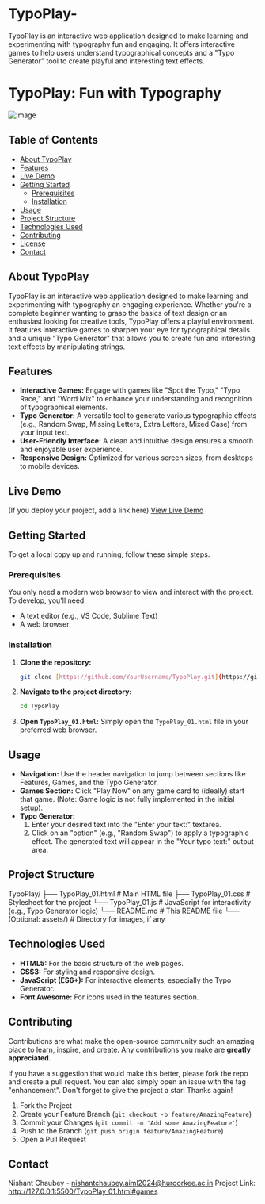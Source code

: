 # TypoPlay-
TypoPlay is an interactive web application designed to make learning and experimenting with typography fun and engaging. It offers interactive games to help users understand typographical concepts and a "Typo Generator" tool to create playful and interesting text effects. 
# TypoPlay: Fun with Typography

![image](https://github.com/user-attachments/assets/4cd907fe-cf7c-460f-944a-795e45f8937a)


## Table of Contents

* [About TypoPlay](#about-typoplay)
* [Features](#features)
* [Live Demo](#live-demo)
* [Getting Started](#getting-started)
    * [Prerequisites](#prerequisites)
    * [Installation](#installation)
* [Usage](#usage)
* [Project Structure](#project-structure)
* [Technologies Used](#technologies-used)
* [Contributing](#contributing)
* [License](#license)
* [Contact](#contact)

## About TypoPlay

TypoPlay is an interactive web application designed to make learning and experimenting with typography an engaging experience. Whether you're a complete beginner wanting to grasp the basics of text design or an enthusiast looking for creative tools, TypoPlay offers a playful environment. It features interactive games to sharpen your eye for typographical details and a unique "Typo Generator" that allows you to create fun and interesting text effects by manipulating strings.

## Features

* **Interactive Games:** Engage with games like "Spot the Typo," "Typo Race," and "Word Mix" to enhance your understanding and recognition of typographical elements.
* **Typo Generator:** A versatile tool to generate various typographic effects (e.g., Random Swap, Missing Letters, Extra Letters, Mixed Case) from your input text.
* **User-Friendly Interface:** A clean and intuitive design ensures a smooth and enjoyable user experience.
* **Responsive Design:** Optimized for various screen sizes, from desktops to mobile devices.

## Live Demo

(If you deploy your project, add a link here)
[View Live Demo](YOUR_LIVE_DEMO_URL_HERE)

## Getting Started

To get a local copy up and running, follow these simple steps.

### Prerequisites

You only need a modern web browser to view and interact with the project.
To develop, you'll need:
* A text editor (e.g., VS Code, Sublime Text)
* A web browser

### Installation

1.  **Clone the repository:**
    ```bash
    git clone [https://github.com/YourUsername/TypoPlay.git](https://github.com/YourUsername/TypoPlay.git)
    ```
2.  **Navigate to the project directory:**
    ```bash
    cd TypoPlay
    ```
3.  **Open `TypoPlay_01.html`:** Simply open the `TypoPlay_01.html` file in your preferred web browser.

## Usage

* **Navigation:** Use the header navigation to jump between sections like Features, Games, and the Typo Generator.
* **Games Section:** Click "Play Now" on any game card to (ideally) start that game. (Note: Game logic is not fully implemented in the initial setup).
* **Typo Generator:**
    1.  Enter your desired text into the "Enter your text:" textarea.
    2.  Click on an "option" (e.g., "Random Swap") to apply a typographic effect. The generated text will appear in the "Your typo text:" output area.

## Project Structure
TypoPlay/
├── TypoPlay_01.html  # Main HTML file
├── TypoPlay_01.css   # Stylesheet for the project
└── TypoPlay_01.js    # JavaScript for interactivity (e.g., Typo Generator logic)
└── README.md         # This README file
└── (Optional: assets/) # Directory for images, if any


## Technologies Used

* **HTML5:** For the basic structure of the web pages.
* **CSS3:** For styling and responsive design.
* **JavaScript (ES6+):** For interactive elements, especially the Typo Generator.
* **Font Awesome:** For icons used in the features section.

## Contributing

Contributions are what make the open-source community such an amazing place to learn, inspire, and create. Any contributions you make are **greatly appreciated**.

If you have a suggestion that would make this better, please fork the repo and create a pull request. You can also simply open an issue with the tag "enhancement".
Don't forget to give the project a star! Thanks again!

1.  Fork the Project
2.  Create your Feature Branch (`git checkout -b feature/AmazingFeature`)
3.  Commit your Changes (`git commit -m 'Add some AmazingFeature'`)
4.  Push to the Branch (`git push origin feature/AmazingFeature`)
5.  Open a Pull Request

## Contact

Nishant Chaubey - nishantchaubey.aiml2024@huroorkee.ac.in
Project Link: http://127.0.0.1:5500/TypoPlay_01.html#games

